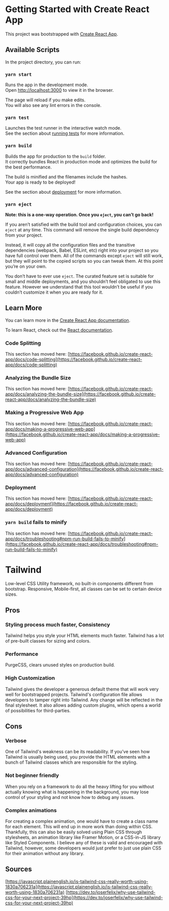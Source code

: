 # Getting Started with Create React App

This project was bootstrapped with [Create React App](https://github.com/facebook/create-react-app).

## Available Scripts

In the project directory, you can run:

### `yarn start`

Runs the app in the development mode.\
Open [http://localhost:3000](http://localhost:3000) to view it in the browser.

The page will reload if you make edits.\
You will also see any lint errors in the console.

### `yarn test`

Launches the test runner in the interactive watch mode.\
See the section about [running tests](https://facebook.github.io/create-react-app/docs/running-tests) for more information.

### `yarn build`

Builds the app for production to the `build` folder.\
It correctly bundles React in production mode and optimizes the build for the best performance.

The build is minified and the filenames include the hashes.\
Your app is ready to be deployed!

See the section about [deployment](https://facebook.github.io/create-react-app/docs/deployment) for more information.

### `yarn eject`

**Note: this is a one-way operation. Once you `eject`, you can’t go back!**

If you aren’t satisfied with the build tool and configuration choices, you can `eject` at any time. This command will remove the single build dependency from your project.

Instead, it will copy all the configuration files and the transitive dependencies (webpack, Babel, ESLint, etc) right into your project so you have full control over them. All of the commands except `eject` will still work, but they will point to the copied scripts so you can tweak them. At this point you’re on your own.

You don’t have to ever use `eject`. The curated feature set is suitable for small and middle deployments, and you shouldn’t feel obligated to use this feature. However we understand that this tool wouldn’t be useful if you couldn’t customize it when you are ready for it.

## Learn More

You can learn more in the [Create React App documentation](https://facebook.github.io/create-react-app/docs/getting-started).

To learn React, check out the [React documentation](https://reactjs.org/).

### Code Splitting

This section has moved here: [https://facebook.github.io/create-react-app/docs/code-splitting](https://facebook.github.io/create-react-app/docs/code-splitting)

### Analyzing the Bundle Size

This section has moved here: [https://facebook.github.io/create-react-app/docs/analyzing-the-bundle-size](https://facebook.github.io/create-react-app/docs/analyzing-the-bundle-size)

### Making a Progressive Web App

This section has moved here: [https://facebook.github.io/create-react-app/docs/making-a-progressive-web-app](https://facebook.github.io/create-react-app/docs/making-a-progressive-web-app)

### Advanced Configuration

This section has moved here: [https://facebook.github.io/create-react-app/docs/advanced-configuration](https://facebook.github.io/create-react-app/docs/advanced-configuration)

### Deployment

This section has moved here: [https://facebook.github.io/create-react-app/docs/deployment](https://facebook.github.io/create-react-app/docs/deployment)

### `yarn build` fails to minify

This section has moved here: [https://facebook.github.io/create-react-app/docs/troubleshooting#npm-run-build-fails-to-minify](https://facebook.github.io/create-react-app/docs/troubleshooting#npm-run-build-fails-to-minify)

# Tailwind

Low-level CSS Utility framework, no built-in components different from bootstrap.
Responsive, Mobile-first, all classes can be set to certain device sizes.

## Pros

### Styling process much faster, Consistency

Tailwind helps you style your HTML elements much faster. Tailwind has a lot of pre-built classes for sizing and colors.

### Performance

PurgeCSS, clears unused styles on production build.
### High Customization

Tailwind gives the developer a generous default theme that will work very well for bootstrapped projects.
Tailwind's configuration file allows developers to tamper right into Tailwind. Any change will be reflected in the final stylesheet. It also allows adding custom plugins, which opens a world of possibilities for third-parties.

## Cons

### Verbose

One of Tailwind's weakness can be its readability.
If you’ve seen how Tailwind is usually being used, you provide the HTML elements with a bunch of Tailwind classes which are responsible for the styling.

### Not beginner friendly

When you rely on a framework to do all the heavy lifting for you without actually knowing what is happening in the background, you may lose control of your styling and not know how to debug any issues.

### Complex animations

For creating a complex animation, one would have to create a class name for each element. This will end up in more work than doing within CSS. Thankfully, this can also be easily solved using Plain CSS through stylesheets, an animation library like Framer Motion, or a CSS-in-JS library like Styled Components. I believe any of these is valid and encouraged with Tailwind, however, some developers would just prefer to just use plain CSS for their animation without any library.

## Sources
[https://javascript.plainenglish.io/is-tailwind-css-really-worth-using-1830a706231a](https://javascript.plainenglish.io/is-tailwind-css-really-worth-using-1830a706231a)
[https://dev.to/joserfelix/why-use-tailwind-css-for-your-next-project-39hp](https://dev.to/joserfelix/why-use-tailwind-css-for-your-next-project-39hp)
